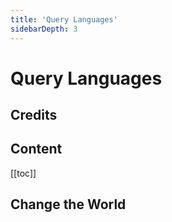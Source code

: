```yaml
---
title: 'Query Languages'
sidebarDepth: 3
---
```


# Query Languages


## Credits



## Content

[[toc]]

## Change the World